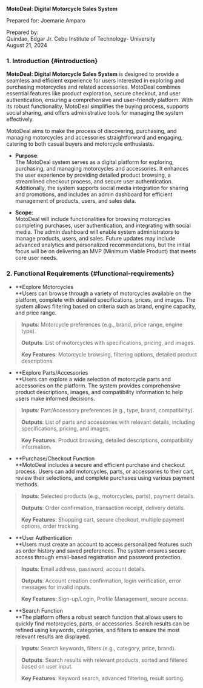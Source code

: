 **MotoDeal: Digital Motorcycle Sales System**

Prepared for: Joemarie Amparo

Prepared by:  
Quindao, Edgar Jr.
Cebu Institute of Technology- University  
August 21, 2024

### **1. Introduction** {#introduction}

**MotoDeal: Digital Motorcycle Sales System** is designed to provide a
seamless and efficient experience for users interested in exploring and
purchasing motorcycles and related accessories. MotoDeal combines
essential features like product exploration, secure checkout, and user
authentication, ensuring a comprehensive and user-friendly platform.
With its robust functionality, MotoDeal simplifies the buying process,
supports social sharing, and offers administrative tools for managing
the system effectively.

MotoDeal aims to make the process of discovering, purchasing, and
managing motorcycles and accessories straightforward and engaging,
catering to both casual buyers and motorcycle enthusiasts.

- **Purpose**:  
  The MotoDeal system serves as a digital platform for exploring,
  purchasing, and managing motorcycles and accessories. It enhances the
  user experience by providing detailed product browsing, a streamlined
  checkout process, and secure user authentication. Additionally, the
  system supports social media integration for sharing and promotions,
  and includes an admin dashboard for efficient management of products,
  users, and sales data.

- **Scope**:  
  MotoDeal will include functionalities for browsing motorcycles completing purchases, user authentication, and
  integrating with social media. The admin dashboard will enable system
  administrators to manage products, users, and sales. Future updates
  may include advanced analytics and personalized recommendations, but
  the initial focus will be on delivering an MVP (Minimum Viable
  Product) that meets core user needs.

### **2. Functional Requirements** {#functional-requirements}

- **Explore Motorcycles  
  **Users can browse through a variety of motorcycles available on the
  platform, complete with detailed specifications, prices, and images.
  The system allows filtering based on criteria such as brand, engine
  capacity, and price range.

> **Inputs**: Motorcycle preferences (e.g., brand, price range, engine
> type).
>
> **Outputs**: List of motorcycles with specifications, pricing, and
> images.
>
> **Key Features**: Motorcycle browsing, filtering options, detailed
> product descriptions.

- **Explore Parts/Accessories  
  **Users can explore a wide selection of motorcycle parts and
  accessories on the platform. The system provides comprehensive product
  descriptions, images, and compatibility information to help users make
  informed decisions.

> **Inputs**: Part/Accessory preferences (e.g., type, brand,
> compatibility).
>
> **Outputs**: List of parts and accessories with relevant details,
> including specifications, pricing, and images.
>
> **Key Features**: Product browsing, detailed descriptions,
> compatibility information.

- **Purchase/Checkout Function  
  **MotoDeal includes a secure and efficient purchase and checkout
  process. Users can add motorcycles, parts, or accessories to their
  cart, review their selections, and complete purchases using various
  payment methods.

> **Inputs**: Selected products (e.g., motorcycles, parts), payment
> details.
>
> **Outputs**: Order confirmation, transaction receipt, delivery
> details.
>
> **Key Features**: Shopping cart, secure checkout, multiple payment
> options, order tracking.

- **User Authentication  
  **Users must create an account to access personalized features such as
  order history and saved preferences. The system ensures secure access
  through email-based registration and password protection.

> **Inputs**: Email address, password, account details.
>
> **Outputs**: Account creation confirmation, login verification, error
> messages for invalid inputs.
>
> **Key Features**: Sign-up/Login, Profile Management, secure access.

- **Search Function  
  **The platform offers a robust search function that allows users to
  quickly find motorcycles, parts, or accessories. Search results can be
  refined using keywords, categories, and filters to ensure the most
  relevant results are displayed.

> **Inputs**: Search keywords, filters (e.g., category, price, brand).
>
> **Outputs**: Search results with relevant products, sorted and
> filtered based on user input.
>
> **Key Features**: Keyword search, advanced filtering, result sorting.
